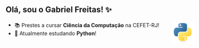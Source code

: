 ## Olá, sou o Gabriel Freitas! ✨

- 📚 Prestes a cursar **Ciência da Computação** na CEFET-RJ! <sup>[<img align="right" height="60" width="60" src="https://raw.githubusercontent.com/devicons/devicon/master/icons/python/python-original.svg">](https://link-do-seu-site-ou-repositorio)</sup>
- 📝 Atualmente estudando **Python**!
